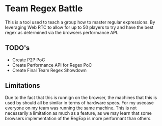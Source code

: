 # Team Regex Battle
This is a tool used to teach a group how to master regular expressions. By leveraging Web RTC to allow for up to 50 players to try and have the best regex as determined via the browsers performance API.

## TODO's
* Create P2P PoC
* Create Performance API for Regex PoC
* Create Final Team Regex Showdown

## Limitations
Due to the fact that this is runnign on the browser, the machines that this is used by should all be similar in terms of hardware specs. For my usecase everyone on my team was running the same machine. This is not necessarily a limitation as much as a feature, as we may learn that some browsers implementation of the RegExp is more performant than others. 
